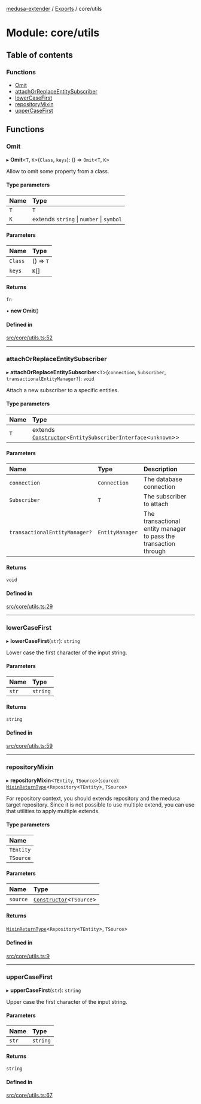 [medusa-extender](../README.md) / [Exports](../modules.md) / core/utils

# Module: core/utils

## Table of contents

### Functions

- [Omit](core_utils.md#omit)
- [attachOrReplaceEntitySubscriber](core_utils.md#attachorreplaceentitysubscriber)
- [lowerCaseFirst](core_utils.md#lowercasefirst)
- [repositoryMixin](core_utils.md#repositorymixin)
- [upperCaseFirst](core_utils.md#uppercasefirst)

## Functions

### Omit

▸ **Omit**<`T`, `K`\>(`Class`, `keys`): () => `Omit`<`T`, `K`\>

Allow to omit some property from a class.

#### Type parameters

| Name | Type |
| :------ | :------ |
| `T` | `T` |
| `K` | extends `string` \| `number` \| `symbol` |

#### Parameters

| Name | Type |
| :------ | :------ |
| `Class` | () => `T` |
| `keys` | `K`[] |

#### Returns

`fn`

• **new Omit**()

#### Defined in

[src/core/utils.ts:52](https://github.com/adrien2p/medusa-extender/blob/6404d7f/src/core/utils.ts#L52)

___

### attachOrReplaceEntitySubscriber

▸ **attachOrReplaceEntitySubscriber**<`T`\>(`connection`, `Subscriber`, `transactionalEntityManager?`): `void`

Attach a new subscriber to a specific entities.

#### Type parameters

| Name | Type |
| :------ | :------ |
| `T` | extends [`Constructor`](core_types.md#constructor)<`EntitySubscriberInterface`<`unknown`\>\> |

#### Parameters

| Name | Type | Description |
| :------ | :------ | :------ |
| `connection` | `Connection` | The database connection |
| `Subscriber` | `T` | The subscriber to attach |
| `transactionalEntityManager?` | `EntityManager` | The transactional entity manager to pass the transaction through |

#### Returns

`void`

#### Defined in

[src/core/utils.ts:29](https://github.com/adrien2p/medusa-extender/blob/6404d7f/src/core/utils.ts#L29)

___

### lowerCaseFirst

▸ **lowerCaseFirst**(`str`): `string`

Lower case the first character of the input string.

#### Parameters

| Name | Type |
| :------ | :------ |
| `str` | `string` |

#### Returns

`string`

#### Defined in

[src/core/utils.ts:59](https://github.com/adrien2p/medusa-extender/blob/6404d7f/src/core/utils.ts#L59)

___

### repositoryMixin

▸ **repositoryMixin**<`TEntity`, `TSource`\>(`source`): [`MixinReturnType`](core_types.md#mixinreturntype)<`Repository`<`TEntity`\>, `TSource`\>

For repository context, you should extends repository and the medusa target repository.
Since it is not possible to use multiple extend, you can use that utilities to apply multiple extends.

#### Type parameters

| Name |
| :------ |
| `TEntity` |
| `TSource` |

#### Parameters

| Name | Type |
| :------ | :------ |
| `source` | [`Constructor`](core_types.md#constructor)<`TSource`\> |

#### Returns

[`MixinReturnType`](core_types.md#mixinreturntype)<`Repository`<`TEntity`\>, `TSource`\>

#### Defined in

[src/core/utils.ts:9](https://github.com/adrien2p/medusa-extender/blob/6404d7f/src/core/utils.ts#L9)

___

### upperCaseFirst

▸ **upperCaseFirst**(`str`): `string`

Upper case the first character of the input string.

#### Parameters

| Name | Type |
| :------ | :------ |
| `str` | `string` |

#### Returns

`string`

#### Defined in

[src/core/utils.ts:67](https://github.com/adrien2p/medusa-extender/blob/6404d7f/src/core/utils.ts#L67)
